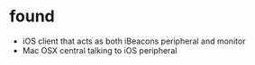 found
=====

- iOS client that acts as both iBeacons peripheral and monitor
- Mac OSX central talking to iOS peripheral
